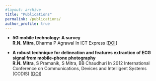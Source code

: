 ```yaml
---
#layout: archive
title: "Publications"
permalink: /publications/
author_profile: true
---
```



* **5G mobile technology: A survey**  
  **R.N. Mitra**, Dharma P Agrawal
  In ICT Express
  [[DOI](https://www.sciencedirect.com/science/article/pii/S2405959515300503)]


* **A robust technique for delineation and features extraction of ECG signal from mobile-phone photography**  
  **R.N. Mitra**, S Pramanik, S Mitra, BB Chaudhuri
  In 2012 International Conference on Communications, Devices and Intelligent Systems (CODIS)
  [[DOI](https://ieeexplore.ieee.org/abstract/document/6422151/)]
